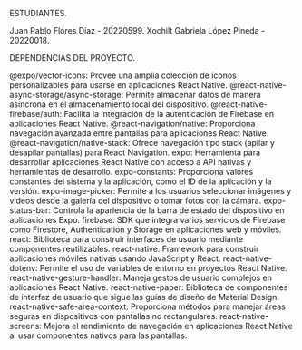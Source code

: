 ESTUDIANTES.

Juan Pablo Flores Díaz - 20220599.
Xochilt Gabriela López Pineda - 20220018.

DEPENDENCIAS DEL PROYECTO.

@expo/vector-icons: Provee una amplia colección de íconos personalizables para usarse en aplicaciones React Native.
@react-native-async-storage/async-storage: Permite almacenar datos de manera asíncrona en el almacenamiento local del dispositivo.
@react-native-firebase/auth: Facilita la integración de la autenticación de Firebase en aplicaciones React Native.
@react-navigation/native: Proporciona navegación avanzada entre pantallas para aplicaciones React Native.
@react-navigation/native-stack: Ofrece navegación tipo stack (apilar y desapilar pantallas) para React Navigation.
expo: Herramienta para desarrollar aplicaciones React Native con acceso a API nativas y herramientas de desarrollo.
expo-constants: Proporciona valores constantes del sistema y la aplicación, como el ID de la aplicación y la versión.
expo-image-picker: Permite a los usuarios seleccionar imágenes y videos desde la galería del dispositivo o tomar fotos con la cámara.
expo-status-bar: Controla la apariencia de la barra de estado del dispositivo en aplicaciones Expo.
firebase: SDK que integra varios servicios de Firebase como Firestore, Authentication y Storage en aplicaciones web y móviles.
react: Biblioteca para construir interfaces de usuario mediante componentes reutilizables.
react-native: Framework para construir aplicaciones móviles nativas usando JavaScript y React.
react-native-dotenv: Permite el uso de variables de entorno en proyectos React Native.
react-native-gesture-handler: Maneja gestos de usuario complejos en aplicaciones React Native.
react-native-paper: Biblioteca de componentes de interfaz de usuario que sigue las guías de diseño de Material Design.
react-native-safe-area-context: Proporciona métodos para manejar áreas seguras en dispositivos con pantallas no rectangulares.
react-native-screens: Mejora el rendimiento de navegación en aplicaciones React Native al usar componentes nativos para las pantallas.
